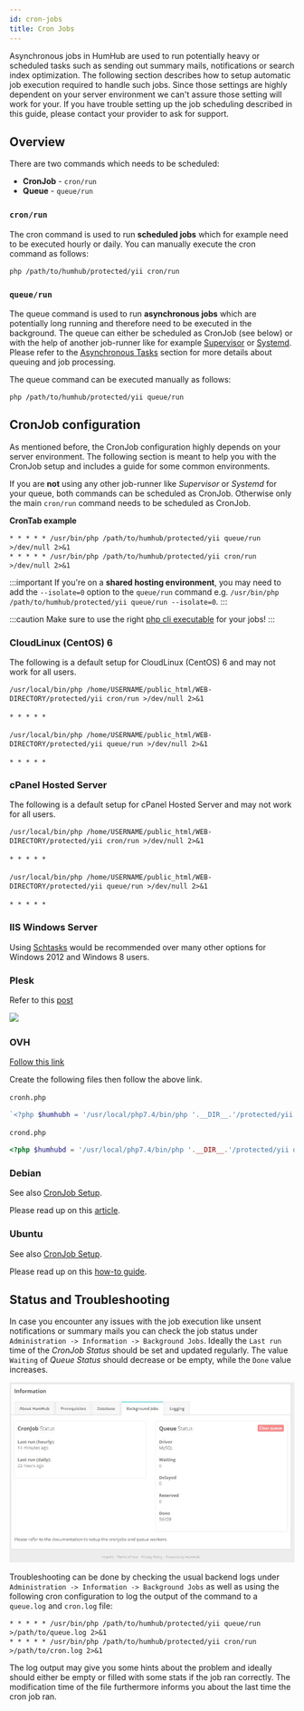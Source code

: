 ```yaml
---
id: cron-jobs
title: Cron Jobs
---
```


Asynchronous jobs in HumHub are used to run potentially heavy or scheduled tasks such as sending out summary mails,
notifications or search index optimization. The following section describes how to setup automatic job execution 
required to handle such jobs. Since those settings are highly dependent on your server environment we can't assure 
those setting will work for your. If you have trouble setting up the job scheduling described in this guide, please
contact your provider to ask for support.

## Overview

There are two commands which needs to be scheduled:

 - **CronJob** - `cron/run`
 - **Queue** - `queue/run`

### `cron/run`

The cron command is used to run **scheduled jobs** which for example need to be executed hourly or daily. You can
manually execute the cron command as follows:

```console
php /path/to/humhub/protected/yii cron/run
```

### `queue/run`

The queue command is used to run **asynchronous jobs** which are potentially long running and therefore need to
be executed in the background. The queue can either be scheduled as CronJob (see below) or with the help of another job-runner like 
for example [Supervisor](http://supervisord.org/) or [Systemd](https://www.freedesktop.org/wiki/Software/systemd/). 
Please refer to the [Asynchronous Tasks](asynchronous-tasks.md) section for more details about queuing and job processing.

The queue command can be executed manually as follows:

```console
php /path/to/humhub/protected/yii queue/run
```



## CronJob configuration

As mentioned before, the CronJob configuration highly depends on your server environment. The following section is meant
to help you with the CronJob setup and includes a guide for some common environments.

If you are **not** using any other job-runner like _Supervisor_ or _Systemd_ for your queue, both commands can
be scheduled as CronJob. Otherwise only the main `cron/run` command needs to be scheduled as CronJob. 


**CronTab example**

```console
* * * * * /usr/bin/php /path/to/humhub/protected/yii queue/run >/dev/null 2>&1
* * * * * /usr/bin/php /path/to/humhub/protected/yii cron/run >/dev/null 2>&1
```

:::important
If you're on a **shared hosting environment**, you may need to add the `--isolate=0` option to the `queue/run`
command e.g. `/usr/bin/php /path/to/humhub/protected/yii queue/run --isolate=0`.
:::

:::caution
Make sure to use the right [php cli executable](http://php.net/manual/en/features.commandline.introduction.php) for your jobs!
:::

### CloudLinux (CentOS) 6

The following is a default setup for CloudLinux (CentOS) 6 and may not work for all users.

```console
/usr/local/bin/php /home/USERNAME/public_html/WEB-DIRECTORY/protected/yii cron/run >/dev/null 2>&1

* * * * *

/usr/local/bin/php /home/USERNAME/public_html/WEB-DIRECTORY/protected/yii queue/run >/dev/null 2>&1

* * * * *
```

### cPanel Hosted Server

The following is a default setup for cPanel Hosted Server and may not work for all users.

```console
/usr/local/bin/php /home/USERNAME/public_html/WEB-DIRECTORY/protected/yii cron/run >/dev/null 2>&1

* * * * *

/usr/local/bin/php /home/USERNAME/public_html/WEB-DIRECTORY/protected/yii queue/run >/dev/null 2>&1

* * * * *
```

### IIS Windows Server

Using [Schtasks](https://docs.microsoft.com/en-us/windows-server/administration/windows-commands/schtasks) would be recommended over many other options for Windows 2012 and Windows 8 users.

### Plesk

Refer to this [post](https://stackoverflow.com/questions/16700749/setting-up-cron-task-in-plesk-11)

![](https://i.imgur.com/b0y2Y2q.png)


### OVH

[Follow this link](https://www.ovh.com/us/g1990.hosting_automated_taskscron)

Create the following files then follow the above link.

`cronh.php`

```php
`<?php $humhubh = '/usr/local/php7.4/bin/php '.__DIR__.'/protected/yii cron/run '; exec($humhubh); ?>`
```


`crond.php`

```php
<?php $humhubd = '/usr/local/php7.4/bin/php '.__DIR__.'/protected/yii queue/run '; exec($humhubd); ?>
```

### Debian

See also [CronJob Setup](installation.md#cronjobs).

Please read up on this [article](https://debian-administration.org/article/56/Command_scheduling_with_cron).



### Ubuntu

See also [CronJob Setup](installation.md#cronjobs).

Please read up on this [how-to guide](https://help.ubuntu.com/community/CronHowto).




## Status and Troubleshooting

In case you encounter any issues with the job execution like unsent notifications or summary mails you can check
the job status under `Administration -> Information -> Background Jobs`. Ideally the `Last run` time of the *CronJob Status*
should be set and updated regularly. The value `Waiting` of *Queue Status* should decrease or be empty, 
while the `Done` value increases.

![Background Jobs Status](images/asynchronous_job_status.JPG)

Troubleshooting can be done by checking the usual backend logs under `Administration -> Information -> Background Jobs` 
as well as using the following cron configuration to log the output of the command to a `queue.log` and `cron.log` file:

```
* * * * * /usr/bin/php /path/to/humhub/protected/yii queue/run >/path/to/queue.log 2>&1
* * * * * /usr/bin/php /path/to/humhub/protected/yii cron/run >/path/to/cron.log 2>&1
```

The log output may give you some hints about the problem and ideally should either be empty or filled with some stats if
the job ran correctly. The modification time of the file furthermore informs you about the last time the cron job ran.
